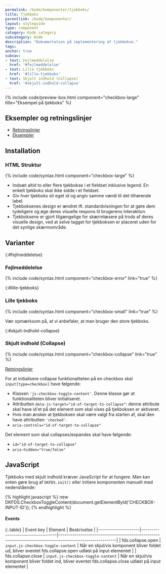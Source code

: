 ```yaml
---
permalink: /kode/komponenter/tjekboks/
title: Tjekboks
parentlink: /kode/komponenter/
layout: styleguide
type: component
category: Kode_category
subcategory: Kode
description: "Dokumentation på implementering af tjekbokse."
tags:
anchor: true
subnav:
- text: Fejlmeddelelse
  href: '#fejlmeddelelse'
- text: Lille tjekboks
  href: '#lille-tjekboks'
- text: Skjult indhold (Collapse)
  href: '#skjult-indhold-collapse'
---
```


{% include code/preview-box.html component="checkbox-large" title="Eksempel på tjekboks" %}

## Eksempler og retningslinjer
<ul class="nobullet-list">
    <li><a href="/komponenter/tjekboks/#retningslinjer">Retningslinjer</a></li>
    <li><a href="/komponenter/tjekboks/">Eksempler</a></li>
</ul>

## Installation

### HTML Struktur

{% include code/syntax.html component="checkbox-large" %}

- Indsæt altid to eller flere tjekbokse i et fieldset inklusive legend. En enkelt tjekboks skal ikke sidde i et fieldset.
- Giv hver tjekboks sit eget id og angiv samme værdi til det tilhørende label.
- Tjekboksenes design er ændret ift. standardvisningen for at gøre dem tydeligere og øge deres visuelle respons til brugerens interaktion.
- Tjekboksene er gjort tilgængelige for skærmlæsere på trods af deres visuelle design, ved at selve tagget for tjekboksen er placeret uden for det synlige skærmområde.

## Varianter

{:#fejlmeddelelse}
### Fejlmeddelelse
{% include code/syntax.html component="checkbox-error" link="true" %}

{:#lille-tjekboks}
### Lille tjekboks

{% include code/syntax.html component="checkbox-small" link="true" %}

Vær opmærksom på, at vi anbefaler, at man bruger den store tjekboks.

{:#skjult-indhold-collapse}
### Skjult indhold (Collapse)

{% include code/syntax.html component="checkbox-collapse" link="true" %}

<a href="/komponenter/tjekboks/#retningslinjer">Retningslinjer</a>

For at initialisere collapse funktionaliteten på en checkbox skal `input[type=checkbox]` have følgende:

- Klassen `'js-checkbox-toggle-content'`. Denne klasse gør at funktionaliteten bliver initialiseret. 
- Attributten `data-js-target="id-of-target-to-collapse"`: denne attribute skal have id'et på det element som skal vises på tjekboksen er aktiveret. 
- Hvis man ønsker at tjekboksen skal være valgt fra starten af, skal den have attributten `'checked'`.
- `aria-controls="id-of-target-to-collapse" `

Det element som skal collapses/expandes skal have følgende:

- `id="id-of-target-to-collapse"`
- `aria-hidden="true/false"`

## JavaScript
Tjekboks med skjult indhold kræver JavaScript for at fungere. Man kan enten gøre brug af `DKFDS.init()` eller initiere komponenten manuelt med nedenstående:

{% highlight javascript %}
new DKFDS.CheckboxToggleContent(document.getElementById('CHECKBOX-INPUT-ID'));
{% endhighlight %}

#### Events

{:.table}
| Event key           | Element                           | Beskrivelse                                                                                               |
|---------------------|-----------------------------------|-----------------------------------------------------------------------------------------------------------|
| fds.collapse.open  | `input.js-checkbox-toggle-content` | Når en skjul/vis komponent bliver foldet ud, bliver eventet fds.collapse.open udløst på input elementet   |
| fds.collapse.close | `input.js-checkbox-toggle-content` | Når en skjul/vis komponent bliver foldet ind, bliver eventet fds.collapse.close udløst på input elementet |
